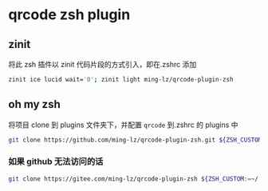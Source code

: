 # qrcode zsh plugin

## zinit

将此 zsh 插件以 zinit 代码片段的方式引入，即在.zshrc 添加

```bash
zinit ice lucid wait='0'; zinit light ming-lz/qrcode-plugin-zsh
```

## oh my zsh

将项目 clone 到 plugins 文件夹下，并配置 `qrcode` 到.zshrc 的 plugins 中

```bash
git clone https://github.com/ming-lz/qrcode-plugin-zsh.git ${ZSH_CUSTOM:=~/.oh-my-zsh/custom}/plugins/qrcode
```

### 如果 github 无法访问的话

```bash
git clone https://gitee.com/ming-lz/qrcode-plugin-zsh ${ZSH_CUSTOM:=~/.oh-my-zsh/custom}/plugins/qrcode
```
